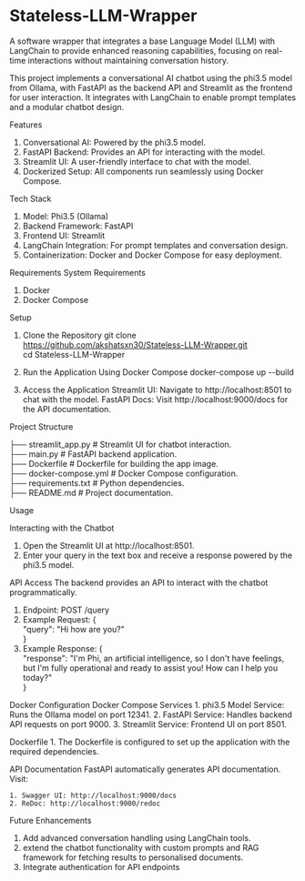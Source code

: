 # Stateless-LLM-Wrapper

A software wrapper that integrates a base Language Model (LLM) with LangChain to provide enhanced reasoning capabilities, focusing on real-time interactions without maintaining conversation history.

This project implements a conversational AI chatbot using the phi3.5 model from Ollama, with FastAPI as the backend API and Streamlit as the frontend for user interaction. It integrates with LangChain to enable prompt templates and a modular chatbot design.

Features

1. Conversational AI: Powered by the phi3.5 model.
2. FastAPI Backend: Provides an API for interacting with the model.
3. Streamlit UI: A user-friendly interface to chat with the model.
4. Dockerized Setup: All components run seamlessly using Docker Compose.

Tech Stack

1. Model: Phi3.5 (Ollama)
2. Backend Framework: FastAPI
3. Frontend UI: Streamlit
4. LangChain Integration: For prompt templates and conversation design.
5. Containerization: Docker and Docker Compose for easy deployment.

Requirements
System Requirements

1. Docker
2. Docker Compose

Setup

1. Clone the Repository
   git clone https://github.com/akshatsxn30/Stateless-LLM-Wrapper.git  
   cd Stateless-LLM-Wrapper

2. Run the Application Using Docker Compose
   docker-compose up --build

3. Access the Application
   Streamlit UI: Navigate to http://localhost:8501 to chat with the model.
   FastAPI Docs: Visit http://localhost:9000/docs for the API documentation.

Project Structure

├── streamlit_app.py # Streamlit UI for chatbot interaction.  
 ├── main.py # FastAPI backend application.  
 ├── Dockerfile # Dockerfile for building the app image.  
 ├── docker-compose.yml # Docker Compose configuration.  
 ├── requirements.txt # Python dependencies.  
 ├── README.md # Project documentation.

Usage

Interacting with the Chatbot

1. Open the Streamlit UI at http://localhost:8501.
2. Enter your query in the text box and receive a response powered by the phi3.5 model.

API Access
The backend provides an API to interact with the chatbot programmatically.

1. Endpoint: POST /query
2. Example Request:
   {  
    "query": "Hi how are you?"  
   }
3. Example Response:
   {  
    "response": "I'm Phi, an artificial intelligence, so I don't have feelings, but I'm fully operational and ready to assist you! How can I help you today?"  
   }

Docker Configuration
Docker Compose Services 1. phi3.5 Model Service: Runs the Ollama model on port 12341. 2. FastAPI Service: Handles backend API requests on port 9000. 3. Streamlit Service: Frontend UI on port 8501.

Dockerfile 1. The Dockerfile is configured to set up the application with the required dependencies.

API Documentation
FastAPI automatically generates API documentation. Visit:

    1. Swagger UI: http://localhost:9000/docs
    2. ReDoc: http://localhost:9000/redoc

Future Enhancements

1. Add advanced conversation handling using LangChain tools.
2. extend the chatbot functionality with custom prompts and RAG framework for fetching results to personalised documents.
3. Integrate authentication for API endpoints

